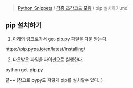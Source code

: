 > [Python Snippets](../README.md) / [각종 조각코드 모음](README.md) / pip 설치하기.md
## pip 설치하기
1. 아래의 링크로가서 get-pip.py 파일을 다운 받는다.

https://pip.pypa.io/en/latest/installing/

2. 다운받은 파일을 파이썬으로 실행한다.

python get-pip.py

끝~~ (참고로 pypy도 저렇게 pip를 설치할수 있다. )